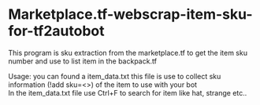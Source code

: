 # Marketplace.tf-webscrap-item-sku-for-tf2autobot



This program is sku extraction from the marketplace.tf to get the item sku number and use to list item in the backpack.tf  






Usage:
  you can found a item_data.txt this file is use to collect sku information (!add sku=<>) of the item to use with your bot  
  In the item_data.txt file use Ctrl+F to search for item like hat, strange etc..


